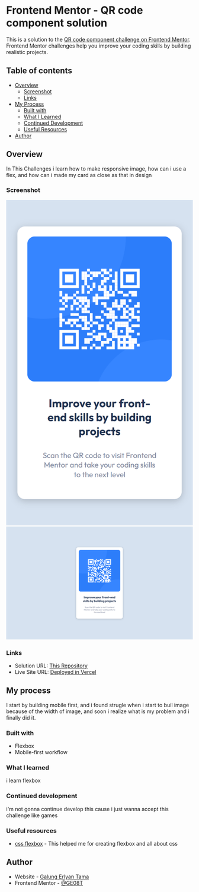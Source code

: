 # Frontend Mentor - QR code component solution

This is a solution to the [QR code component challenge on Frontend Mentor](https://www.frontendmentor.io/challenges/qr-code-component-iux_sIO_H). Frontend Mentor challenges help you improve your coding skills by building realistic projects. 

## Table of contents

- [Overview](#overview)
  - [Screenshot](#screenshot)
  - [Links](#links)
- [My Process](#my-process)
  - [Built with](#built-with)
  - [What I Learned](#what-i-learned)
  - [Continued Development](#continued-development)
  - [Useful Resources](#useful-resources)
- [Author](#author)


## Overview
In This Challenges i learn how to make responsive image, how can i use a flex, and how can i made my card as close as that in design 

### Screenshot

![mobilepreview](/screenshot/mobile-view.png)
![dekstop-preview](./screenshot/desktop-view.png)

### Links

- Solution URL: [This Repository](https://github.com/GE08T/Qr-Code-Components-Using-Mobile-First)
- Live Site URL: [Deployed in Vercel]([https://your-live-site-url.com](https://qr-code-components-using-mobile-first.vercel.app/))

## My process
I start by building mobile first, and i found strugle when i start to buil image because of the width of image, and soon i realize what is my problem and i finally did it.

### Built with

- Flexbox
- Mobile-first workflow

### What I learned

i learn flexbox

### Continued development

i'm not gonna continue develop this cause i just wanna accept this challenge like games

### Useful resources

- [css flexbox](https://www.w3schools.com/css) - This helped me for creating flexbox and all about css

## Author

- Website - [Galung Erlyan Tama](https://ge08t.github.io/)
- Frontend Mentor - [@GE08T](https://www.frontendmentor.io/profile/GE08T)

